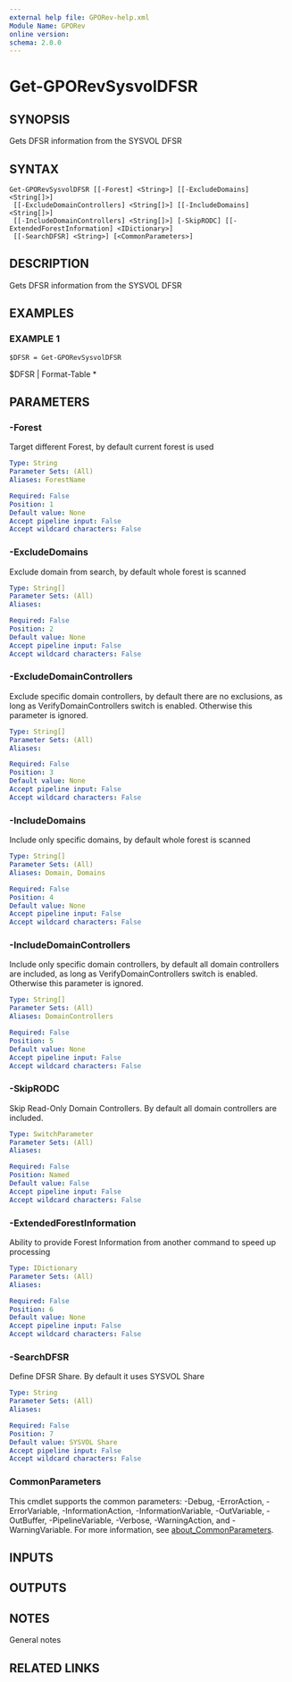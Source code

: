 ```yaml
---
external help file: GPORev-help.xml
Module Name: GPORev
online version:
schema: 2.0.0
---
```


# Get-GPORevSysvolDFSR

## SYNOPSIS
Gets DFSR information from the SYSVOL DFSR

## SYNTAX

```
Get-GPORevSysvolDFSR [[-Forest] <String>] [[-ExcludeDomains] <String[]>]
 [[-ExcludeDomainControllers] <String[]>] [[-IncludeDomains] <String[]>]
 [[-IncludeDomainControllers] <String[]>] [-SkipRODC] [[-ExtendedForestInformation] <IDictionary>]
 [[-SearchDFSR] <String>] [<CommonParameters>]
```

## DESCRIPTION
Gets DFSR information from the SYSVOL DFSR

## EXAMPLES

### EXAMPLE 1
```
$DFSR = Get-GPORevSysvolDFSR
```

$DFSR | Format-Table *

## PARAMETERS

### -Forest
Target different Forest, by default current forest is used

```yaml
Type: String
Parameter Sets: (All)
Aliases: ForestName

Required: False
Position: 1
Default value: None
Accept pipeline input: False
Accept wildcard characters: False
```

### -ExcludeDomains
Exclude domain from search, by default whole forest is scanned

```yaml
Type: String[]
Parameter Sets: (All)
Aliases:

Required: False
Position: 2
Default value: None
Accept pipeline input: False
Accept wildcard characters: False
```

### -ExcludeDomainControllers
Exclude specific domain controllers, by default there are no exclusions, as long as VerifyDomainControllers switch is enabled.
Otherwise this parameter is ignored.

```yaml
Type: String[]
Parameter Sets: (All)
Aliases:

Required: False
Position: 3
Default value: None
Accept pipeline input: False
Accept wildcard characters: False
```

### -IncludeDomains
Include only specific domains, by default whole forest is scanned

```yaml
Type: String[]
Parameter Sets: (All)
Aliases: Domain, Domains

Required: False
Position: 4
Default value: None
Accept pipeline input: False
Accept wildcard characters: False
```

### -IncludeDomainControllers
Include only specific domain controllers, by default all domain controllers are included, as long as VerifyDomainControllers switch is enabled.
Otherwise this parameter is ignored.

```yaml
Type: String[]
Parameter Sets: (All)
Aliases: DomainControllers

Required: False
Position: 5
Default value: None
Accept pipeline input: False
Accept wildcard characters: False
```

### -SkipRODC
Skip Read-Only Domain Controllers.
By default all domain controllers are included.

```yaml
Type: SwitchParameter
Parameter Sets: (All)
Aliases:

Required: False
Position: Named
Default value: False
Accept pipeline input: False
Accept wildcard characters: False
```

### -ExtendedForestInformation
Ability to provide Forest Information from another command to speed up processing

```yaml
Type: IDictionary
Parameter Sets: (All)
Aliases:

Required: False
Position: 6
Default value: None
Accept pipeline input: False
Accept wildcard characters: False
```

### -SearchDFSR
Define DFSR Share.
By default it uses SYSVOL Share

```yaml
Type: String
Parameter Sets: (All)
Aliases:

Required: False
Position: 7
Default value: SYSVOL Share
Accept pipeline input: False
Accept wildcard characters: False
```

### CommonParameters
This cmdlet supports the common parameters: -Debug, -ErrorAction, -ErrorVariable, -InformationAction, -InformationVariable, -OutVariable, -OutBuffer, -PipelineVariable, -Verbose, -WarningAction, and -WarningVariable. For more information, see [about_CommonParameters](http://go.microsoft.com/fwlink/?LinkID=113216).

## INPUTS

## OUTPUTS

## NOTES
General notes

## RELATED LINKS
